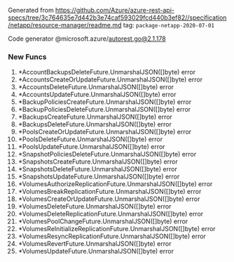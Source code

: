 Generated from https://github.com/Azure/azure-rest-api-specs/tree/3c764635e7d442b3e74caf593029fcd440b3ef82//specification/netapp/resource-manager/readme.md tag: `package-netapp-2020-07-01`

Code generator @microsoft.azure/autorest.go@2.1.178


### New Funcs

1. *AccountBackupsDeleteFuture.UnmarshalJSON([]byte) error
1. *AccountsCreateOrUpdateFuture.UnmarshalJSON([]byte) error
1. *AccountsDeleteFuture.UnmarshalJSON([]byte) error
1. *AccountsUpdateFuture.UnmarshalJSON([]byte) error
1. *BackupPoliciesCreateFuture.UnmarshalJSON([]byte) error
1. *BackupPoliciesDeleteFuture.UnmarshalJSON([]byte) error
1. *BackupsCreateFuture.UnmarshalJSON([]byte) error
1. *BackupsDeleteFuture.UnmarshalJSON([]byte) error
1. *PoolsCreateOrUpdateFuture.UnmarshalJSON([]byte) error
1. *PoolsDeleteFuture.UnmarshalJSON([]byte) error
1. *PoolsUpdateFuture.UnmarshalJSON([]byte) error
1. *SnapshotPoliciesDeleteFuture.UnmarshalJSON([]byte) error
1. *SnapshotsCreateFuture.UnmarshalJSON([]byte) error
1. *SnapshotsDeleteFuture.UnmarshalJSON([]byte) error
1. *SnapshotsUpdateFuture.UnmarshalJSON([]byte) error
1. *VolumesAuthorizeReplicationFuture.UnmarshalJSON([]byte) error
1. *VolumesBreakReplicationFuture.UnmarshalJSON([]byte) error
1. *VolumesCreateOrUpdateFuture.UnmarshalJSON([]byte) error
1. *VolumesDeleteFuture.UnmarshalJSON([]byte) error
1. *VolumesDeleteReplicationFuture.UnmarshalJSON([]byte) error
1. *VolumesPoolChangeFuture.UnmarshalJSON([]byte) error
1. *VolumesReInitializeReplicationFuture.UnmarshalJSON([]byte) error
1. *VolumesResyncReplicationFuture.UnmarshalJSON([]byte) error
1. *VolumesRevertFuture.UnmarshalJSON([]byte) error
1. *VolumesUpdateFuture.UnmarshalJSON([]byte) error
